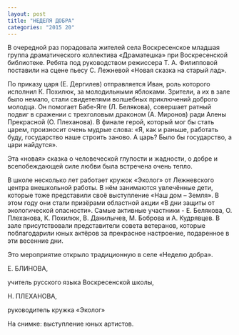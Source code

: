 ```yaml
---
layout: post
title: "НЕДЕЛЯ ДОБРА"
categories: "2015 20"
---
```


В очередной раз порадовала жителей села Воскресенское младшая группа драматического коллектива «Драматешка» при Воскресенской библиотеке. Ребята под руководством режиссера Т. А. Филипповой поставили на сцене пьесу С. Лежневой «Новая сказка на старый лад».

По приказу царя (Е. Дергилев) отправляется Иван, роль которого исполнил К. Похилюк, за молодильными яблоками. Зрители, а их в зале было немало, стали свидетелями волшебных приключений доброго молодца. Он помогает Бабе-Яге (Л. Белякова),  совершает ратный подвиг в сражении с трехголовым драконом (А. Миронов) ради Алены Прекрасной (О. Плеханова). В финале герой, который мог бы стать царем, произносит очень мудрые слова: «Я, как и раньше, работать буду, государство наше строить заново. А царь? Было бы государство, а цари найдутся».

Эта «новая» сказка о человеческой глупости и жадности, о добре и всепобеждающей силе любви была встречена очень тепло.

В школе несколько лет работает кружок «Эколог» от Лежневского центра внешкольной работы. В нём занимаются увлечённые дети, которые тоже представили своё выступление «Наш дом – Земля». В этом году они стали призёрами областной  акции «В дни защиты от экологической опасности». Самые активные участники - Е. Белякова, О. Плеханова, К. Похилюк, В. Данилычев, М. Боброва и А. Кудрявцев. В зале присутствовали представители совета ветеранов, которые поблагодарили юных актёров за прекрасное настроение, подаренное в эти весенние дни.

Это мероприятие открыло традиционную в селе «Неделю добра».

Е. БЛИНОВА,

учитель русского языка Воскресенской школы,

Н. ПЛЕХАНОВА,

руководитель кружка «Эколог»

На снимке: выступление юных артистов.


